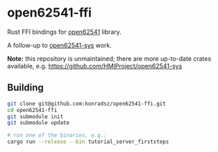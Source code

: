 # open62541-ffi
Rust FFI bindings for [open62541](https://github.com/open62541/open62541) library.

A follow-up to [open62541-sys](https://github.com/miehe-dup/open62541-sys) work.

**Note:** this repository is unmaintained; there are more up-to-date crates available, e.g. https://github.com/HMIProject/open62541-sys

## Building

```bash
git clone git@github.com:konradsz/open62541-ffi.git
cd open62541-ffi
git submodule init
git submodule update

# run one of the binaries, e.g.:
cargo run --release --bin tutorial_server_firststeps
```
